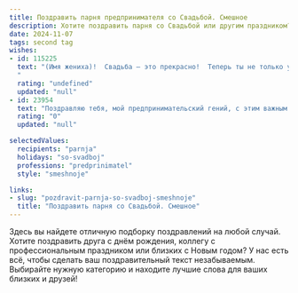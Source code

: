 ```yaml
---
title: Поздравить парня предпринимателя со Свадьбой. Смешное
description: Хотите поздравить парня со Свадьбой или другим праздником? Наш ИИ создаст незабываемое поздравление, а вы обязательно выделитесь среди других.  
date: 2024-11-07
tags: second tag
wishes:
- id: 115225
  text: "(Имя жениха)!  Свадьба – это прекрасно!  Теперь ты не только успешный предприниматель, строящий бизнес-империи, но и  главный строитель семейного очага!  Держись, крепость скоро будет штурмована…  детскими игрушками, горами грязного белья и бесконечными просьбами «папа, купи!».  Но не переживай,  это того стоит!  Горько!
  "
  rating: "undefined"
  updated: "null"
- id: 23954
  text: "Поздравляю тебя, мой предпринимательский гений, с этим важным днем - свадьбой! Пусть твоя жена научит тебя, что \"дважды два\" не всегда четыре, а иногда просто \"ой, ну и дела!\" Желаю вам обоим строить бизнес на любви, а семейный бюджет - на счастье!"
  rating: "0"
  updated: "null"

selectedValues:
  recipients: "parnja"
  holidays: "so-svadboj"
  professions: "predprinimatel"
  style: "smeshnoje"

links:
- slug: "pozdravit-parnja-so-svadboj-smeshnoje"
  title: "Поздравить парня со Свадьбой. Смешное"
---
```


Здесь вы найдете отличную подборку поздравлений на любой случай. 
Хотите поздравить друга с днём рождения, коллегу с профессиональным праздником или близких с Новым годом? У нас есть всё, чтобы сделать ваш поздравительный текст незабываемым. Выбирайте нужную категорию и находите лучшие слова для ваших близких и друзей!
